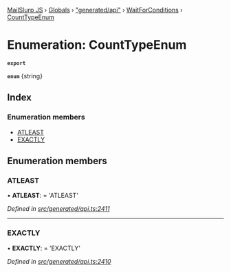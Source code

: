 [MailSlurp JS](../README.md) › [Globals](../globals.md) › ["generated/api"](../modules/_generated_api_.md) › [WaitForConditions](../modules/_generated_api_.waitforconditions.md) › [CountTypeEnum](_generated_api_.waitforconditions.counttypeenum.md)

# Enumeration: CountTypeEnum

**`export`** 

**`enum`** {string}

## Index

### Enumeration members

* [ATLEAST](_generated_api_.waitforconditions.counttypeenum.md#atleast)
* [EXACTLY](_generated_api_.waitforconditions.counttypeenum.md#exactly)

## Enumeration members

###  ATLEAST

• **ATLEAST**: =  <any>'ATLEAST'

*Defined in [src/generated/api.ts:2411](https://github.com/mailslurp/mailslurp-client-ts-js/blob/7518dcd/src/generated/api.ts#L2411)*

___

###  EXACTLY

• **EXACTLY**: =  <any>'EXACTLY'

*Defined in [src/generated/api.ts:2410](https://github.com/mailslurp/mailslurp-client-ts-js/blob/7518dcd/src/generated/api.ts#L2410)*
